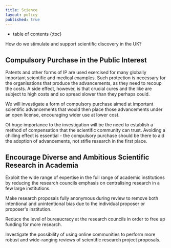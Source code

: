 ```yaml
---
title: Science
layout: policy
published: true
---
```

* table of contents
{:toc}

How do we stimulate and support scientific discovery in the UK?

## Compulsory Purchase in the Public Interest

Patents and other forms of IP are used exercised for many globally important scientific and medical examples. Such protection is necessary for the organisations that produce the advancements, as they need to recoup the costs. A side effect, however, is that crucial cures and the like are subject to high costs and so spread slower than they perhaps could.

We will investigate a form of compulsory purchase aimed at important scientific advancements that would then place those advancements under an open license, encouraging wider use at lower cost.

Of huge importance to the investigation will be the need to establish a method of compensation that the scientific community can trust. Avoiding a chilling effect is essential - the compulsory purchase should be there to aid the adoption of advancements, not stifle research in the first place.

## Encourage Diverse and Ambitious Scientific Research in Academia

Exploit the wide range of expertise in the full range of academic institutions by reducing the research councils emphasis on centralising research in a few large institutions.

Make research proposals fully anonymous during review to remove both intentional and unintentional bias due to the individual proposer or proposer's institution.

Reduce the level of bureaucracy at the research councils in order to free up funding for more research.

Investigate the possibility of using online communities to perform more robust and wide-ranging reviews of scientific research project proposals.
